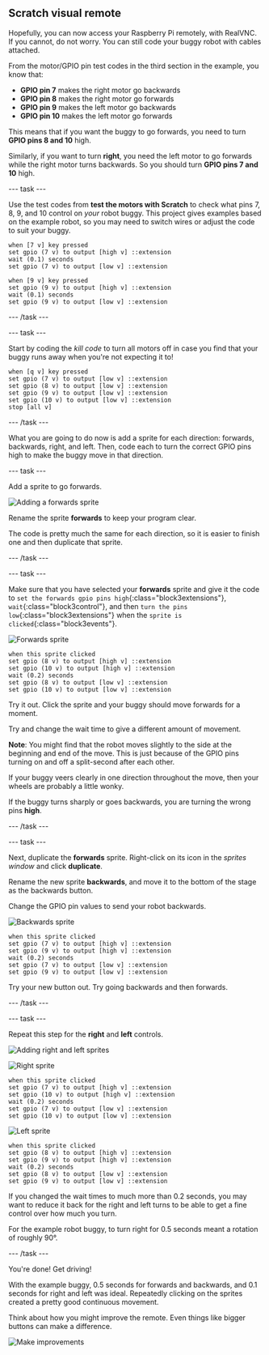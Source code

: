 ## Scratch visual remote

Hopefully, you can now access your Raspberry Pi remotely, with RealVNC. If you cannot, do not worry. You can still code your buggy robot with cables attached.

From the motor/GPIO pin test codes in the third section in the example, you know that:

+ **GPIO pin 7** makes the right motor go backwards
+ **GPIO pin 8** makes the right motor go forwards
+ **GPIO pin 9** makes the left motor go backwards
+ **GPIO pin 10** makes the left motor go forwards

This means that if you want the buggy to go forwards, you need to turn **GPIO pins 8 and 10** high.

Similarly, if you want to turn **right**, you need the left motor to go forwards while the right motor turns backwards. So you should turn **GPIO pins 7 and 10** high.

--- task ---

Use the test codes from **test the motors with Scratch** to check what pins 7, 8, 9, and 10 control on _your_ robot buggy. This project gives examples based on the example robot, so you may need to switch wires or adjust the code to suit your buggy.

```blocks3
when [7 v] key pressed
set gpio (7 v) to output [high v] ::extension
wait (0.1) seconds
set gpio (7 v) to output [low v] ::extension

when [9 v] key pressed
set gpio (9 v) to output [high v] ::extension
wait (0.1) seconds
set gpio (9 v) to output [low v] ::extension
```

--- /task ---

--- task ---

Start by coding the _kill code_ to turn all motors off in case you find that your buggy runs away when you're not expecting it to!

```blocks3
when [q v] key pressed
set gpio (7 v) to output [low v] ::extension
set gpio (8 v) to output [low v] ::extension
set gpio (9 v) to output [low v] ::extension
set gpio (10 v) to output [low v] ::extension
stop [all v]
```

--- /task ---

What you are going to do now is add a sprite for each direction: forwards, backwards, right, and left. Then, code each to turn the correct GPIO pins high to make the buggy move in that direction.

--- task ---

Add a sprite to go forwards.

![Adding a forwards sprite](images/visualRemote_forwardSprite.png)

Rename the sprite **forwards** to keep your program clear.

The code is pretty much the same for each direction, so it is easier to finish one and then duplicate that sprite.

--- /task ---

--- task ---

Make sure that you have selected your **forwards** sprite and give it the code to `set the forwards gpio pins high`{:class="block3extensions"}, `wait`{:class="block3control"}, and then `turn the pins low`{:class="block3extensions"} when the `sprite is clicked`{:class="block3events"}.

![Forwards sprite](images/spriteIcon_forwards.png)

```blocks3
when this sprite clicked
set gpio (8 v) to output [high v] ::extension
set gpio (10 v) to output [high v] ::extension
wait (0.2) seconds
set gpio (8 v) to output [low v] ::extension
set gpio (10 v) to output [low v] ::extension

```

Try it out. Click the sprite and your buggy should move forwards for a moment. 

Try and change the wait time to give a different amount of movement.

**Note**: You might find that the robot moves slightly to the side at the beginning and end of the move. This is just because of the GPIO pins turning on and off a split-second after each other. 

If your buggy veers clearly in one direction throughout the move, then your wheels are probably a little wonky.

If the buggy turns sharply or goes backwards, you are turning the wrong pins **high**.

--- /task ---

--- task ---

Next, duplicate the **forwards** sprite. Right-click on its icon in the _sprites window_ and click **duplicate**.

Rename the new sprite **backwards**, and move it to the bottom of the stage as the backwards button.

Change the GPIO pin values to send your robot backwards.

![Backwards sprite](images/spriteIcon_backwards.png)

```blocks3
when this sprite clicked
set gpio (7 v) to output [high v] ::extension
set gpio (9 v) to output [high v] ::extension
wait (0.2) seconds
set gpio (7 v) to output [low v] ::extension
set gpio (9 v) to output [low v] ::extension

```

Try your new button out. Try going backwards and then forwards.

--- /task ---

--- task ---

Repeat this step for the **right** and **left** controls.

![Adding right and left sprites](images/visualRemote_directionSprites.png)

![Right sprite](images/spriteIcon_right.png)

```blocks3
when this sprite clicked
set gpio (7 v) to output [high v] ::extension
set gpio (10 v) to output [high v] ::extension
wait (0.2) seconds
set gpio (7 v) to output [low v] ::extension
set gpio (10 v) to output [low v] ::extension
```

![Left sprite](images/spriteIcon_left.png)

```blocks3
when this sprite clicked
set gpio (8 v) to output [high v] ::extension
set gpio (9 v) to output [high v] ::extension
wait (0.2) seconds
set gpio (8 v) to output [low v] ::extension
set gpio (9 v) to output [low v] ::extension
```

If you changed the wait times to much more than 0.2 seconds, you may want to reduce it back for the right and left turns to be able to get a fine control over how much you turn. 

For the example robot buggy, to turn right for 0.5 seconds meant a rotation of roughly 90°.

--- /task ---

You're done! Get driving!

With the example buggy, 0.5 seconds for forwards and backwards, and 0.1 seconds for right and left was ideal. Repeatedly clicking on the sprites created a pretty good continuous movement.  

Think about how you might improve the remote. Even things like bigger buttons can make a difference.

![Make improvements](images/visualRemote_largerSprites.png)
